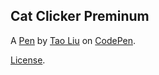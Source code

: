 Cat Clicker Preminum
--------------------


A [Pen](http://codepen.io/funnytao/pen/ALmEJK) by [Tao Liu](http://codepen.io/funnytao) on [CodePen](http://codepen.io/).

[License](http://codepen.io/funnytao/pen/ALmEJK/license).
